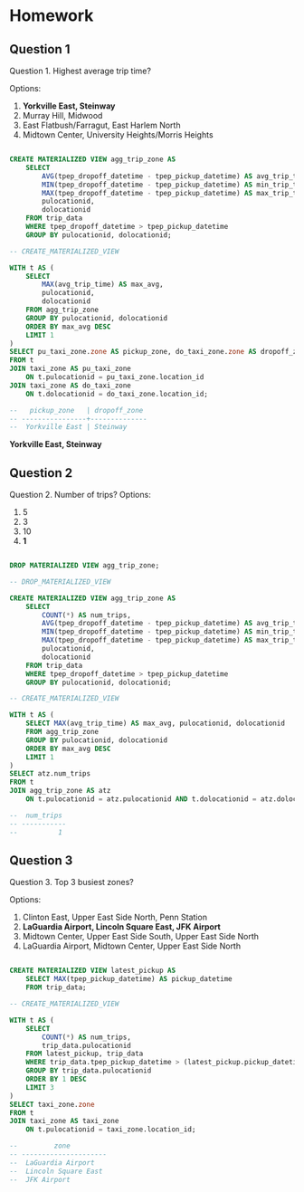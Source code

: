 # Homework

## Question 1

Question 1. Highest average trip time?

Options:
1. **Yorkville East, Steinway**
2. Murray Hill, Midwood
3. East Flatbush/Farragut, East Harlem North
4. Midtown Center, University Heights/Morris Heights

```sql

CREATE MATERIALIZED VIEW agg_trip_zone AS
    SELECT 
        AVG(tpep_dropoff_datetime - tpep_pickup_datetime) AS avg_trip_time,
        MIN(tpep_dropoff_datetime - tpep_pickup_datetime) AS min_trip_time,
        MAX(tpep_dropoff_datetime - tpep_pickup_datetime) AS max_trip_time,
        pulocationid,
        dolocationid
    FROM trip_data
    WHERE tpep_dropoff_datetime > tpep_pickup_datetime
    GROUP BY pulocationid, dolocationid;

-- CREATE_MATERIALIZED_VIEW

WITH t AS (
    SELECT
        MAX(avg_trip_time) AS max_avg,
        pulocationid,
        dolocationid 
    FROM agg_trip_zone
    GROUP BY pulocationid, dolocationid
    ORDER BY max_avg DESC
    LIMIT 1
)
SELECT pu_taxi_zone.zone AS pickup_zone, do_taxi_zone.zone AS dropoff_zone
FROM t
JOIN taxi_zone AS pu_taxi_zone
    ON t.pulocationid = pu_taxi_zone.location_id
JOIN taxi_zone AS do_taxi_zone
    ON t.dolocationid = do_taxi_zone.location_id;

--   pickup_zone   | dropoff_zone
-- ----------------+--------------
--  Yorkville East | Steinway        
```
**Yorkville East, Steinway**

## Question 2

Question 2. Number of trips?
Options:
1. 5
2. 3
3. 10
4. **1**

```sql

DROP MATERIALIZED VIEW agg_trip_zone;

-- DROP_MATERIALIZED_VIEW

CREATE MATERIALIZED VIEW agg_trip_zone AS
    SELECT 
        COUNT(*) AS num_trips,
        AVG(tpep_dropoff_datetime - tpep_pickup_datetime) AS avg_trip_time,
        MIN(tpep_dropoff_datetime - tpep_pickup_datetime) AS min_trip_time,
        MAX(tpep_dropoff_datetime - tpep_pickup_datetime) AS max_trip_time,
        pulocationid,
        dolocationid
    FROM trip_data
    WHERE tpep_dropoff_datetime > tpep_pickup_datetime
    GROUP BY pulocationid, dolocationid;

-- CREATE_MATERIALIZED_VIEW

WITH t AS (
    SELECT MAX(avg_trip_time) AS max_avg, pulocationid, dolocationid 
    FROM agg_trip_zone
    GROUP BY pulocationid, dolocationid
    ORDER BY max_avg DESC
    LIMIT 1
)
SELECT atz.num_trips
FROM t
JOIN agg_trip_zone AS atz
    ON t.pulocationid = atz.pulocationid AND t.dolocationid = atz.dolocationid;

--  num_trips
-- -----------
--          1
```


## Question 3

Question 3. Top 3 busiest zones?

Options:
1. Clinton East, Upper East Side North, Penn Station
2. **LaGuardia Airport, Lincoln Square East, JFK Airport**
3. Midtown Center, Upper East Side South, Upper East Side North
4. LaGuardia Airport, Midtown Center, Upper East Side North



```sql

CREATE MATERIALIZED VIEW latest_pickup AS
    SELECT MAX(tpep_pickup_datetime) AS pickup_datetime
    FROM trip_data;

-- CREATE_MATERIALIZED_VIEW

WITH t AS (
    SELECT
        COUNT(*) AS num_trips,
        trip_data.pulocationid
    FROM latest_pickup, trip_data
    WHERE trip_data.tpep_pickup_datetime > (latest_pickup.pickup_datetime - interval '17 hours')
    GROUP BY trip_data.pulocationid
    ORDER BY 1 DESC
    LIMIT 3
)
SELECT taxi_zone.zone
FROM t
JOIN taxi_zone AS taxi_zone
    ON t.pulocationid = taxi_zone.location_id;

--         zone
-- ---------------------
--  LaGuardia Airport
--  Lincoln Square East
--  JFK Airport
 ```
